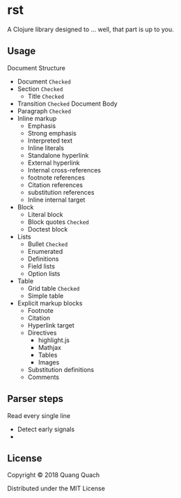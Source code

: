 # rst

A Clojure library designed to ... well, that part is up to you.

## Usage

Document Structure
- Document `Checked`
- Section `Checked`
  + Title `Checked`
- Transition `Checked`
Document Body
- Paragraph `Checked`
- Inline markup
  + Emphasis
  + Strong emphasis
  + Interpreted text
  + Inline literals
  + Standalone hyperlink
  + External hyperlink
  + Internal cross-references
  + footnote references
  + Citation references
  + substitution references
  + Inline internal target
- Block
  + Literal block
  + Block quotes `Checked`
  + Doctest block
- Lists
  + Bullet `Checked`
  + Enumerated
  + Definitions
  + Field lists
  + Option lists
- Table
  + Grid table `Checked`
  + Simple table
- Explicit markup blocks
  + Footnote
  + Citation
  + Hyperlink target
  + Directives
    - highlight.js
    - Mathjax
    - Tables
    - Images
  + Substitution definitions
  + Comments

## Parser steps

Read every single line
- Detect early signals
- 

## License

Copyright © 2018 Quang Quach

Distributed under the MIT License
